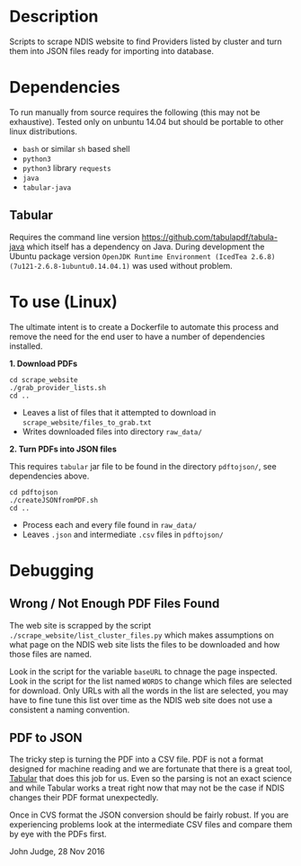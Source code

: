 # Description

Scripts to scrape NDIS website to find Providers listed by cluster and turn them into JSON files ready for importing into database.

# Dependencies

To run manually from source requires the following (this may not be exhaustive). Tested only on unbuntu 14.04 but should be portable to other linux distributions.

- `bash` or similar `sh` based shell
- `python3`
- `python3` library `requests`
- `java`
- `tabular-java`

## Tabular

Requires the command line version https://github.com/tabulapdf/tabula-java which itself has a dependency on Java. During development the Ubuntu package version `OpenJDK Runtime Environment (IcedTea 2.6.8) (7u121-2.6.8-1ubuntu0.14.04.1)` was used without problem.

# To use (Linux)

The ultimate intent is to create a Dockerfile to automate this process and remove the need for the end user to have a number of dependencies installed.

**1. Download PDFs**

```
cd scrape_website
./grab_provider_lists.sh
cd ..
```

  - Leaves a list of files that it attempted to download in `scrape_website/files_to_grab.txt`
  - Writes downloaded files into directory `raw_data/`

**2. Turn PDFs into JSON files**

This requires `tabular` jar file to be found in the directory `pdftojson/`, see dependencies above.

```
cd pdftojson
./createJSONfromPDF.sh
cd ..
```

  - Process each and every file found in `raw_data/`
  - Leaves `.json` and intermediate `.csv` files in `pdftojson/`

# Debugging

## Wrong / Not Enough PDF Files Found

The web site is scrapped by the script `./scrape_website/list_cluster_files.py` which makes assumptions on what page on the NDIS web site lists the files to be downloaded and how those files are named.

Look in the script for the variable `baseURL` to chnage the page inspected. Look in the script for the list named `WORDS` to change which files are selected for download. Only URLs with all the words in the list are selected, you may have to fine tune this list over time as the NDIS web site does not use a consistent a naming convention.

## PDF to JSON

The tricky step is turning the PDF into a CSV file. PDF is not a format designed for machine reading and we are fortunate that there is a great tool, [Tabular](https://github.com/tabulapdf/tabula-java/wiki) that does this job for us. Even so the parsing is not an exact science and while Tabular works a treat right now that may not be the case if NDIS changes their PDF format unexpectedly.

Once in CVS format the JSON conversion should be fairly robust. If you are experiencing problems look at the intermediate CSV files and compare them by eye with the PDFs first.

John Judge, 28 Nov 2016
